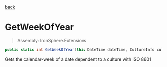﻿

[back](/IronSphere.Extensions/types/DateTimeExtension)

# GetWeekOfYear

> Assembly: IronSphere.Extensions

```csharp
public static int GetWeekOfYear(this DateTime dateTime, CultureInfo cultureInfo = null, WeekOfYearStandard weekOfYearStandard = 1)
```

Gets the calendar-week of a date dependent to a culture with ISO 8601

 